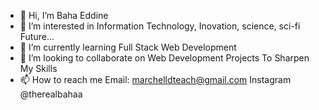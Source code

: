 - 👋 Hi, I’m Baha Eddine
- 👀 I’m interested in Information Technology, Inovation, science, sci-fi Future...
- 🌱 I’m currently learning Full Stack Web Development
- 💞️ I’m looking to collaborate on Web Development Projects To Sharpen My Skills
- 📫 How to reach me Email: marchelldteach@gmail.com Instagram @therealbahaa

<!---
My name is Baha Eddine I'm obsessed with Technology I can't go a day without using my PC Basically I want to know everything related to 
Technology thanks!
--->
